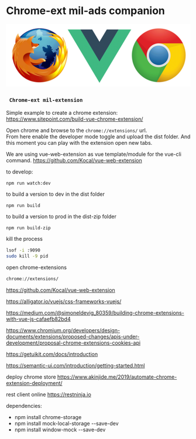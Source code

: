 #  Chrome-ext mil-ads companion

![Chrome-ext](./_images/title.png "Chrome ext with Vue")

### ` Chrome-ext mil-extension`
Simple example to create a chrome extension: https://www.sitepoint.com/build-vue-chrome-extension/

Open chrome and browse to the `chrome://extensions/` url.  
From here enable the developer mode toggle and upload the dist folder.
And this moment you can play with the extension open new tabs.

We are using vue-web-extension as vue template/module for the vue-cli command.
https://github.com/Kocal/vue-web-extension

to develop:
```npm
npm run watch:dev
```

to build a version to dev in the dist folder
````npm
npm run build
````

to build a version to prod in the dist-zip folder
````npm
npm run build-zip
````

kill the process
`````bash
lsof -i :9090
sudo kill -9 pid
`````

open chrome-extensions
`````bash
chrome://extensions/
`````

https://github.com/Kocal/vue-web-extension

https://alligator.io/vuejs/css-frameworks-vuejs/

https://medium.com/@simoneldevig_80359/building-chrome-extensions-with-vue-js-cafaefb82bd4

https://www.chromium.org/developers/design-documents/extensions/proposed-changes/apis-under-development/proposal-chrome-extensions-cookies-api

https://getuikit.com/docs/introduction

https://semantic-ui.com/introduction/getting-started.html

deploy chrome store
https://www.akinjide.me/2019/automate-chrome-extension-deployment/

rest client online
https://restninja.io


dependencies: 
- npm install chrome-storage
- npm install mock-local-storage --save-dev
- npm install window-mock --save-dev

